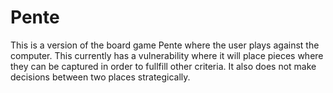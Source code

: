 # Pente
This is a version of the board game Pente where the user plays against the computer. 
This currently has a vulnerability where it will place pieces where they can be captured in order to fullfill other criteria.
It also does not make decisions between two places strategically.
